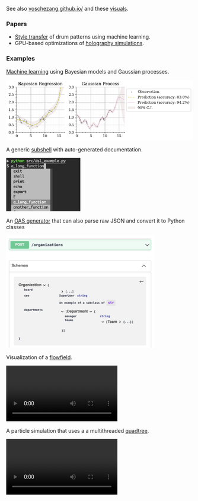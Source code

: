 See also [voschezang.github.io/](https://voschezang.github.io/) and these [visuals](https://voschezang.github.io/Scientific-Computing-Models/).

### Papers
- [Style transfer](https://github.com/voschezang/drum-style-transfer) of drum patterns using machine learning.
- GPU-based optimizations of [holography simulations](https://github.com/voschezang/Holographic-Projector-Simulations).


### Examples

[Machine learning](https://github.com/voschezang/data-science-templates) using Bayesian models and Gaussian processes.

<img src="https://github.com/voschezang/data-science-templates/blob/main/img/bayesian_fits.png?raw=true" style="width: 600px" alt="Plot of Bayesian regression and Gaussian Processes">

A generic [subshell](https://github.com/voschezang/data-science-templates) with auto-generated documentation.

<img src="https://github.com/voschezang/data-science-templates/blob/main/img/shell_dropdown.png?raw=true" style="width: 200px" alt="Example of a shell with a dropdown completion menu">

An [OAS generator](https://github.com/voschezang/data-science-templates) that can also parse raw JSON and convert it to Python classes

<img src="https://github.com/voschezang/data-science-templates/blob/main/img/generated_oas.png?raw=true" style="width: 400px" alt="OAS Example">

Visualization of a [flowfield](https://en.wikipedia.org/wiki/Field_(physics)).

<video src="https://user-images.githubusercontent.com/16749566/180764698-3531365e-865a-44f9-a1c2-c3697409ee15.mov" controls="loop autoplay muted"  preload="metadata" style="max-width: 360px;"> Flow Field
</video>

A particle simulation that uses a a multithreaded [quadtree](https://en.wikipedia.org/wiki/Quadtree).

<video src="https://user-images.githubusercontent.com/16749566/180805915-dadd689e-8cf2-44f6-9a3c-ae3228c8b458.mov" controls="loop autoplay muted"  preload="metadata" style="max-width: 360px;">Particle Tree
</video>
